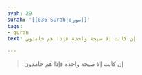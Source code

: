 ```yaml
---
ayah: 29
surah: '[[036-Surah|سورة]]'
tags:
- quran
text: إن كانت إلا صيحة واحدة فإذا هم خامدون

---
```

> إن كانت إلا صيحة واحدة فإذا هم خامدون
